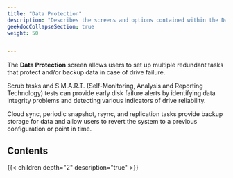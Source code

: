 ```yaml
---
title: "Data Protection"
description: "Describes the screens and options contained within the Data Protection section in TrueNAS SCALE."
geekdocCollapseSection: true
weight: 50


---
```


The **Data Protection** screen allows users to set up multiple redundant tasks that protect and/or backup data in case of drive failure. 

Scrub tasks and S.M.A.R.T. (Self-Monitoring, Analysis and Reporting Technology) tests can provide early disk failure alerts by identifying data integrity problems and detecting various indicators of drive reliability.

Cloud sync, periodic snapshot, rsync, and replication tasks provide backup storage for data and allow users to revert the system to a previous configuration or point in time.

## Contents

{{< children depth="2" description="true" >}}
